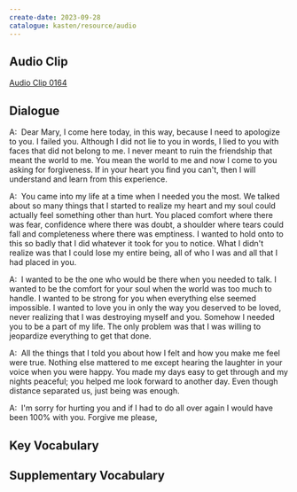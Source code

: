 ```yaml
---
create-date: 2023-09-28
catalogue: kasten/resource/audio
---
```


## Audio Clip
[Audio Clip 0164](https://archive.org/download/englishpod_all/englishpod_0164dg.mp3)

## Dialogue
A:  Dear Mary,      I come here today, in this way, because I need to apologize to you. I failed you. Although I did not lie to you in words, I lied to you with faces that did not belong to me. I never meant to ruin the friendship that meant the world to me. You mean the world to me and now I come to you asking for forgiveness. If in your heart you find you can't, then I will understand and learn from this experience.

A:  You came into my life at a time when I needed you the most. We talked about so many things that I started to realize my heart and my soul could actually feel something other than hurt. You placed comfort where there was fear, confidence where there was doubt, a shoulder where tears could fall and completeness where there was emptiness. I wanted to hold onto to this so badly that I did whatever it took for you to notice. What I didn't realize was that I could lose my entire being, all of who I was and all that I had placed in you.

A:  I wanted to be the one who would be there when you needed to talk. I wanted to be the comfort for your soul when the world was too much to handle. I wanted to be strong for you when everything else seemed impossible. I wanted to love you in only the way you deserved to be loved, never realizing that I was destroying myself and you. Somehow I needed you to be a part of my life. The only problem was that I was willing to jeopardize everything to get that done.

A:  All the things that I told you about how I felt and how you make me feel were true. Nothing else mattered to me except hearing the laughter in your voice when you were happy. You made my days easy to get through and my nights peaceful; you helped me look forward to another day. Even though distance separated us, just being was enough.

A:  I'm sorry for hurting you and if I had to do all over again I would have been 100% with you.  Forgive me please,

## Key Vocabulary

## Supplementary Vocabulary
